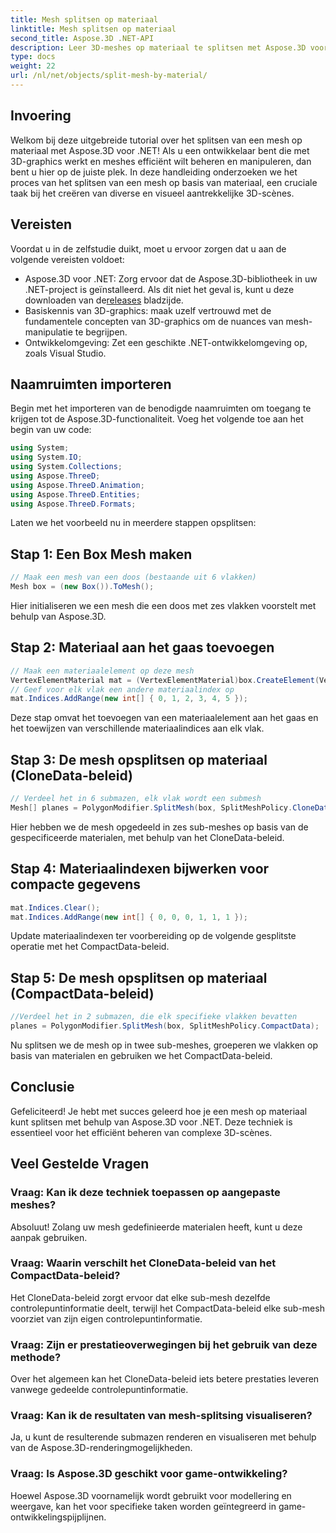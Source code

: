 ```yaml
---
title: Mesh splitsen op materiaal
linktitle: Mesh splitsen op materiaal
second_title: Aspose.3D .NET-API
description: Leer 3D-meshes op materiaal te splitsen met Aspose.3D voor .NET. Verbeter de organisatie en efficiëntie van de scène. Stapsgewijze handleiding voor ontwikkelaars.
type: docs
weight: 22
url: /nl/net/objects/split-mesh-by-material/
---
```

## Invoering
Welkom bij deze uitgebreide tutorial over het splitsen van een mesh op materiaal met Aspose.3D voor .NET! Als u een ontwikkelaar bent die met 3D-graphics werkt en meshes efficiënt wilt beheren en manipuleren, dan bent u hier op de juiste plek. In deze handleiding onderzoeken we het proces van het splitsen van een mesh op basis van materiaal, een cruciale taak bij het creëren van diverse en visueel aantrekkelijke 3D-scènes.
## Vereisten
Voordat u in de zelfstudie duikt, moet u ervoor zorgen dat u aan de volgende vereisten voldoet:
-  Aspose.3D voor .NET: Zorg ervoor dat de Aspose.3D-bibliotheek in uw .NET-project is geïnstalleerd. Als dit niet het geval is, kunt u deze downloaden van de[releases](https://releases.aspose.com/3d/net/) bladzijde.
- Basiskennis van 3D-graphics: maak uzelf vertrouwd met de fundamentele concepten van 3D-graphics om de nuances van mesh-manipulatie te begrijpen.
- Ontwikkelomgeving: Zet een geschikte .NET-ontwikkelomgeving op, zoals Visual Studio.
## Naamruimten importeren
Begin met het importeren van de benodigde naamruimten om toegang te krijgen tot de Aspose.3D-functionaliteit. Voeg het volgende toe aan het begin van uw code:
```csharp
using System;
using System.IO;
using System.Collections;
using Aspose.ThreeD;
using Aspose.ThreeD.Animation;
using Aspose.ThreeD.Entities;
using Aspose.ThreeD.Formats;
```
Laten we het voorbeeld nu in meerdere stappen opsplitsen:
## Stap 1: Een Box Mesh maken
```csharp
// Maak een mesh van een doos (bestaande uit 6 vlakken)
Mesh box = (new Box()).ToMesh();
```
Hier initialiseren we een mesh die een doos met zes vlakken voorstelt met behulp van Aspose.3D.
## Stap 2: Materiaal aan het gaas toevoegen
```csharp
// Maak een materiaalelement op deze mesh
VertexElementMaterial mat = (VertexElementMaterial)box.CreateElement(VertexElementType.Material, MappingMode.Polygon, ReferenceMode.Index);
// Geef voor elk vlak een andere materiaalindex op
mat.Indices.AddRange(new int[] { 0, 1, 2, 3, 4, 5 });
```
Deze stap omvat het toevoegen van een materiaalelement aan het gaas en het toewijzen van verschillende materiaalindices aan elk vlak.
## Stap 3: De mesh opsplitsen op materiaal (CloneData-beleid)
```csharp
// Verdeel het in 6 submazen, elk vlak wordt een submesh
Mesh[] planes = PolygonModifier.SplitMesh(box, SplitMeshPolicy.CloneData);
```
Hier hebben we de mesh opgedeeld in zes sub-meshes op basis van de gespecificeerde materialen, met behulp van het CloneData-beleid.
## Stap 4: Materiaalindexen bijwerken voor compacte gegevens
```csharp
mat.Indices.Clear();
mat.Indices.AddRange(new int[] { 0, 0, 0, 1, 1, 1 });
```
Update materiaalindexen ter voorbereiding op de volgende gesplitste operatie met het CompactData-beleid.
## Stap 5: De mesh opsplitsen op materiaal (CompactData-beleid)
```csharp
//Verdeel het in 2 submazen, die elk specifieke vlakken bevatten
planes = PolygonModifier.SplitMesh(box, SplitMeshPolicy.CompactData);
```
Nu splitsen we de mesh op in twee sub-meshes, groeperen we vlakken op basis van materialen en gebruiken we het CompactData-beleid.
## Conclusie
Gefeliciteerd! Je hebt met succes geleerd hoe je een mesh op materiaal kunt splitsen met behulp van Aspose.3D voor .NET. Deze techniek is essentieel voor het efficiënt beheren van complexe 3D-scènes.
## Veel Gestelde Vragen
### Vraag: Kan ik deze techniek toepassen op aangepaste meshes?
Absoluut! Zolang uw mesh gedefinieerde materialen heeft, kunt u deze aanpak gebruiken.
### Vraag: Waarin verschilt het CloneData-beleid van het CompactData-beleid?
Het CloneData-beleid zorgt ervoor dat elke sub-mesh dezelfde controlepuntinformatie deelt, terwijl het CompactData-beleid elke sub-mesh voorziet van zijn eigen controlepuntinformatie.
### Vraag: Zijn er prestatieoverwegingen bij het gebruik van deze methode?
Over het algemeen kan het CloneData-beleid iets betere prestaties leveren vanwege gedeelde controlepuntinformatie.
### Vraag: Kan ik de resultaten van mesh-splitsing visualiseren?
Ja, u kunt de resulterende submazen renderen en visualiseren met behulp van de Aspose.3D-renderingmogelijkheden.
### Vraag: Is Aspose.3D geschikt voor game-ontwikkeling?
Hoewel Aspose.3D voornamelijk wordt gebruikt voor modellering en weergave, kan het voor specifieke taken worden geïntegreerd in game-ontwikkelingspijplijnen.